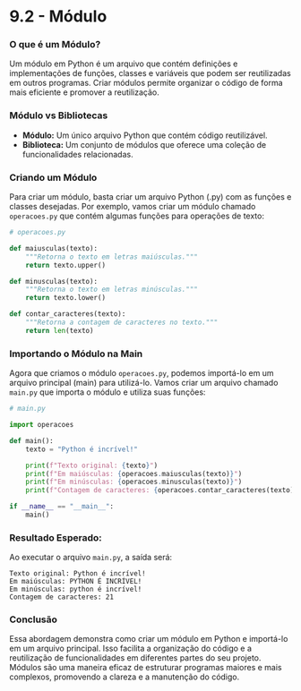 # 9.2 - Módulo

### O que é um Módulo?

Um módulo em Python é um arquivo que contém definições e implementações de funções, classes e variáveis que podem ser reutilizadas em outros programas. Criar módulos permite organizar o código de forma mais eficiente e promover a reutilização.

### Módulo vs Bibliotecas

- **Módulo:** Um único arquivo Python que contém código reutilizável.
- **Biblioteca:** Um conjunto de módulos que oferece uma coleção de funcionalidades relacionadas.

### Criando um Módulo

Para criar um módulo, basta criar um arquivo Python (.py) com as funções e classes desejadas. Por exemplo, vamos criar um módulo chamado `operacoes.py` que contém algumas funções para operações de texto:

```python
# operacoes.py

def maiusculas(texto):
    """Retorna o texto em letras maiúsculas."""
    return texto.upper()

def minusculas(texto):
    """Retorna o texto em letras minúsculas."""
    return texto.lower()

def contar_caracteres(texto):
    """Retorna a contagem de caracteres no texto."""
    return len(texto)
```

### Importando o Módulo na Main

Agora que criamos o módulo `operacoes.py`, podemos importá-lo em um arquivo principal (main) para utilizá-lo. Vamos criar um arquivo chamado `main.py` que importa o módulo e utiliza suas funções:

```python
# main.py

import operacoes

def main():
    texto = "Python é incrível!"

    print(f"Texto original: {texto}")
    print(f"Em maiúsculas: {operacoes.maiusculas(texto)}")
    print(f"Em minúsculas: {operacoes.minusculas(texto)}")
    print(f"Contagem de caracteres: {operacoes.contar_caracteres(texto)}")

if __name__ == "__main__":
    main()
```

### Resultado Esperado:

Ao executar o arquivo `main.py`, a saída será:

```
Texto original: Python é incrível!
Em maiúsculas: PYTHON É INCRÍVEL!
Em minúsculas: python é incrível!
Contagem de caracteres: 21
```

### Conclusão

Essa abordagem demonstra como criar um módulo em Python e importá-lo em um arquivo principal. Isso facilita a organização do código e a reutilização de funcionalidades em diferentes partes do seu projeto. Módulos são uma maneira eficaz de estruturar programas maiores e mais complexos, promovendo a clareza e a manutenção do código.